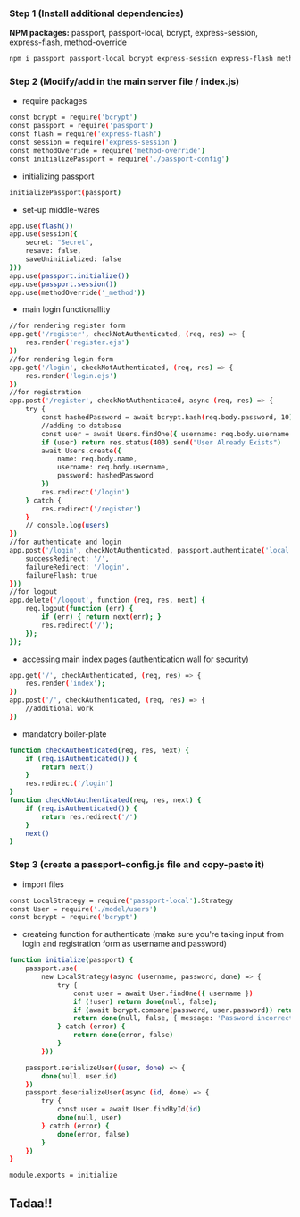 
### Step 1 (Install additional dependencies)

**NPM packages:** passport, passport-local, bcrypt, express-session, express-flash, method-override

```bash
npm i passport passport-local bcrypt express-session express-flash method-override
```

### Step 2  (Modify/add in the main server file / index.js)

- require packages
```bash
const bcrypt = require('bcrypt')
const passport = require('passport')
const flash = require('express-flash')
const session = require('express-session')
const methodOverride = require('method-override')
const initializePassport = require('./passport-config')
```

- initializing passport
```bash
initializePassport(passport)
```
- set-up middle-wares
```bash
app.use(flash())
app.use(session({
    secret: "Secret",
    resave: false,
    saveUninitialized: false
}))
app.use(passport.initialize())
app.use(passport.session())
app.use(methodOverride('_method'))
```

- main login functionallity
```bash
//for rendering register form
app.get('/register', checkNotAuthenticated, (req, res) => {
    res.render('register.ejs')
})
//for rendering login form 
app.get('/login', checkNotAuthenticated, (req, res) => {
    res.render('login.ejs')
})
//for registration 
app.post('/register', checkNotAuthenticated, async (req, res) => {
    try {
        const hashedPassword = await bcrypt.hash(req.body.password, 10)
        //adding to database
        const user = await Users.findOne({ username: req.body.username })
        if (user) return res.status(400).send("User Already Exists")
        await Users.create({
            name: req.body.name,
            username: req.body.username,
            password: hashedPassword
        })
        res.redirect('/login')
    } catch {
        res.redirect('/register')
    }
    // console.log(users)
})
//for authenticate and login
app.post('/login', checkNotAuthenticated, passport.authenticate('local', {
    successRedirect: '/',
    failureRedirect: '/login',
    failureFlash: true
}))
//for logout
app.delete('/logout', function (req, res, next) {
    req.logout(function (err) {
        if (err) { return next(err); }
        res.redirect('/');
    });
});
```

- accessing main index pages (authentication wall for security)
```bash
app.get('/', checkAuthenticated, (req, res) => {
    res.render('index');
})
app.post('/', checkAuthenticated, (req, res) => {
    //additional work
})
```


- mandatory boiler-plate
```bash
function checkAuthenticated(req, res, next) {
    if (req.isAuthenticated()) {
        return next()
    }
    res.redirect('/login')
}
function checkNotAuthenticated(req, res, next) {
    if (req.isAuthenticated()) {
        return res.redirect('/')
    }
    next()
}
```
### Step 3 (create a passport-config.js file and copy-paste it)
- import files 
```bash
const LocalStrategy = require('passport-local').Strategy
const User = require('./model/users')
const bcrypt = require('bcrypt')
```
- createing function for authenticate (make sure you're taking input from login and registration form as username and password)
```bash
function initialize(passport) {
    passport.use(
        new LocalStrategy(async (username, password, done) => {
            try {
                const user = await User.findOne({ username })
                if (!user) return done(null, false);
                if (await bcrypt.compare(password, user.password)) return done(null, user)
                return done(null, false, { message: 'Password incorrect' })
            } catch (error) {
                return done(error, false)
            }
        }))

    passport.serializeUser((user, done) => {
        done(null, user.id)
    })
    passport.deserializeUser(async (id, done) => {
        try {
            const user = await User.findById(id)
            done(null, user)
        } catch (error) {
            done(error, false)
        }
    })
}

module.exports = initialize
```

## Tadaa!!
